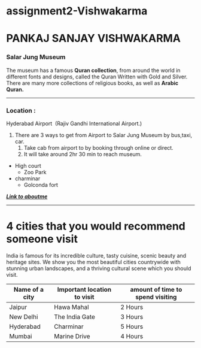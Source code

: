 # assignment2-Vishwakarma
# PANKAJ SANJAY VISHWAKARMA
### Salar Jung Museum
The museum has a famous **Quran collection**, from around the world in different fonts and designs, called the Quran Written with Gold and Silver. There are many more collections of religious books, as well as **Arabic Quran.**
***
### Location :
Hyderabad Airport&nbsp; (Rajiv Gandhi International Airport.)<br>

1. There are 3 ways to get from Airport to Salar Jung Museum by bus,taxi, car.
    1. Take cab from airport to by booking through online or direct.
    2. It will take around 2hr 30 min to reach museum.

* High court
    * Zoo Park
* charminar
    * Golconda fort

***[Link to aboutme](AboutMe.md)***

---
# 4 cities that you would recommend someone visit

India is famous for its incredible culture, tasty cuisine, scenic beauty and heritage sites. We show you the most beautiful cities countrywide with stunning urban landscapes, and a thriving cultural scene which you should visit.

| Name of a city | Important location to visit | amount of time to spend visiting |
--- | --- | --- |
| Jaipur | Hawa Mahal | 2 Hours |
| New Delhi | The India Gate | 3 Hours |
| Hyderabad | Charminar | 5 Hours |
| Mumbai | Marine Drive | 4 Hours |
